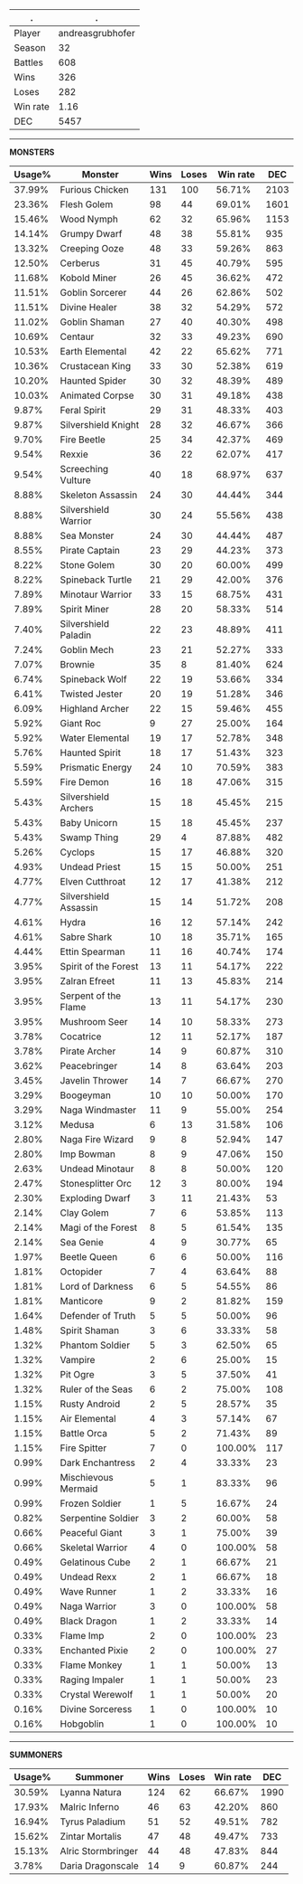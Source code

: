 .|.
|-|-
Player|andreasgrubhofer
Season|32
Battles|608
Wins|326
Loses|282
Win rate|1.16
DEC|5457

---
**MONSTERS**

Usage%|Monster|Wins|Loses|Win rate|DEC|
-|-|-|-|-|-|
37.99%|Furious Chicken|131|100|56.71%|2103|
23.36%|Flesh Golem|98|44|69.01%|1601|
15.46%|Wood Nymph|62|32|65.96%|1153|
14.14%|Grumpy Dwarf|48|38|55.81%|935|
13.32%|Creeping Ooze|48|33|59.26%|863|
12.50%|Cerberus|31|45|40.79%|595|
11.68%|Kobold Miner|26|45|36.62%|472|
11.51%|Goblin Sorcerer|44|26|62.86%|502|
11.51%|Divine Healer|38|32|54.29%|572|
11.02%|Goblin Shaman|27|40|40.30%|498|
10.69%|Centaur|32|33|49.23%|690|
10.53%|Earth Elemental|42|22|65.62%|771|
10.36%|Crustacean King|33|30|52.38%|619|
10.20%|Haunted Spider|30|32|48.39%|489|
10.03%|Animated Corpse|30|31|49.18%|438|
9.87%|Feral Spirit|29|31|48.33%|403|
9.87%|Silvershield Knight|28|32|46.67%|366|
9.70%|Fire Beetle|25|34|42.37%|469|
9.54%|Rexxie|36|22|62.07%|417|
9.54%|Screeching Vulture|40|18|68.97%|637|
8.88%|Skeleton Assassin|24|30|44.44%|344|
8.88%|Silvershield Warrior|30|24|55.56%|438|
8.88%|Sea Monster|24|30|44.44%|487|
8.55%|Pirate Captain|23|29|44.23%|373|
8.22%|Stone Golem|30|20|60.00%|499|
8.22%|Spineback Turtle|21|29|42.00%|376|
7.89%|Minotaur Warrior|33|15|68.75%|431|
7.89%|Spirit Miner|28|20|58.33%|514|
7.40%|Silvershield Paladin|22|23|48.89%|411|
7.24%|Goblin Mech|23|21|52.27%|333|
7.07%|Brownie|35|8|81.40%|624|
6.74%|Spineback Wolf|22|19|53.66%|334|
6.41%|Twisted Jester|20|19|51.28%|346|
6.09%|Highland Archer|22|15|59.46%|455|
5.92%|Giant Roc|9|27|25.00%|164|
5.92%|Water Elemental|19|17|52.78%|348|
5.76%|Haunted Spirit|18|17|51.43%|323|
5.59%|Prismatic Energy|24|10|70.59%|383|
5.59%|Fire Demon|16|18|47.06%|315|
5.43%|Silvershield Archers|15|18|45.45%|215|
5.43%|Baby Unicorn|15|18|45.45%|237|
5.43%|Swamp Thing|29|4|87.88%|482|
5.26%|Cyclops|15|17|46.88%|320|
4.93%|Undead Priest|15|15|50.00%|251|
4.77%|Elven Cutthroat|12|17|41.38%|212|
4.77%|Silvershield Assassin|15|14|51.72%|208|
4.61%|Hydra|16|12|57.14%|242|
4.61%|Sabre Shark|10|18|35.71%|165|
4.44%|Ettin Spearman|11|16|40.74%|174|
3.95%|Spirit of the Forest|13|11|54.17%|222|
3.95%|Zalran Efreet|11|13|45.83%|214|
3.95%|Serpent of the Flame|13|11|54.17%|230|
3.95%|Mushroom Seer|14|10|58.33%|273|
3.78%|Cocatrice|12|11|52.17%|187|
3.78%|Pirate Archer|14|9|60.87%|310|
3.62%|Peacebringer|14|8|63.64%|203|
3.45%|Javelin Thrower|14|7|66.67%|270|
3.29%|Boogeyman|10|10|50.00%|170|
3.29%|Naga Windmaster|11|9|55.00%|254|
3.12%|Medusa|6|13|31.58%|106|
2.80%|Naga Fire Wizard|9|8|52.94%|147|
2.80%|Imp Bowman|8|9|47.06%|150|
2.63%|Undead Minotaur|8|8|50.00%|120|
2.47%|Stonesplitter Orc|12|3|80.00%|194|
2.30%|Exploding Dwarf|3|11|21.43%|53|
2.14%|Clay Golem|7|6|53.85%|113|
2.14%|Magi of the Forest|8|5|61.54%|135|
2.14%|Sea Genie|4|9|30.77%|65|
1.97%|Beetle Queen|6|6|50.00%|116|
1.81%|Octopider|7|4|63.64%|88|
1.81%|Lord of Darkness|6|5|54.55%|86|
1.81%|Manticore|9|2|81.82%|159|
1.64%|Defender of Truth|5|5|50.00%|96|
1.48%|Spirit Shaman|3|6|33.33%|58|
1.32%|Phantom Soldier|5|3|62.50%|65|
1.32%|Vampire|2|6|25.00%|15|
1.32%|Pit Ogre|3|5|37.50%|41|
1.32%|Ruler of the Seas|6|2|75.00%|108|
1.15%|Rusty Android|2|5|28.57%|35|
1.15%|Air Elemental|4|3|57.14%|67|
1.15%|Battle Orca|5|2|71.43%|89|
1.15%|Fire Spitter|7|0|100.00%|117|
0.99%|Dark Enchantress|2|4|33.33%|23|
0.99%|Mischievous Mermaid|5|1|83.33%|96|
0.99%|Frozen Soldier|1|5|16.67%|24|
0.82%|Serpentine Soldier|3|2|60.00%|58|
0.66%|Peaceful Giant|3|1|75.00%|39|
0.66%|Skeletal Warrior|4|0|100.00%|58|
0.49%|Gelatinous Cube|2|1|66.67%|21|
0.49%|Undead Rexx|2|1|66.67%|18|
0.49%|Wave Runner|1|2|33.33%|16|
0.49%|Naga Warrior|3|0|100.00%|58|
0.49%|Black Dragon|1|2|33.33%|14|
0.33%|Flame Imp|2|0|100.00%|23|
0.33%|Enchanted Pixie|2|0|100.00%|27|
0.33%|Flame Monkey|1|1|50.00%|13|
0.33%|Raging Impaler|1|1|50.00%|23|
0.33%|Crystal Werewolf|1|1|50.00%|20|
0.16%|Divine Sorceress|1|0|100.00%|10|
0.16%|Hobgoblin|1|0|100.00%|10|

---
**SUMMONERS**

Usage%|Summoner|Wins|Loses|Win rate|DEC|
-|-|-|-|-|-|
30.59%|Lyanna Natura|124|62|66.67%|1990|
17.93%|Malric Inferno|46|63|42.20%|860|
16.94%|Tyrus Paladium|51|52|49.51%|782|
15.62%|Zintar Mortalis|47|48|49.47%|733|
15.13%|Alric Stormbringer|44|48|47.83%|844|
3.78%|Daria Dragonscale|14|9|60.87%|244|

